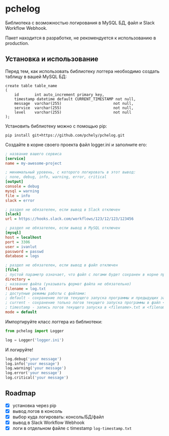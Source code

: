# pchelog

Библиотека с возможностью логирования в MySQL БД, файл и Slack Workflow Webhook.

Пакет находится в разработке, не рекомендуется к использованию в production.

## Установка и использование

Перед тем, как использовать библиотеку логгера необходимо создать таблицу в вашей MySQL БД:

```mysql
create table table_name
(
    id       int auto_increment primary key,
    timestamp datetime default CURRENT_TIMESTAMP not null,
    message  varchar(255)                       not null,
    service  varchar(255)                       not null,
    level    varchar(255)                       not null
);
```

Установить библиотеку можно с помощью pip:

```shell
pip install git+https://github.com/pchely/pchelog.git
```

Создайте в корне своего проекта файл logger.ini и заполните его:

```ini
; название вашего сервиса
[service]
name = my-awesome-project

; минимальный уровень, с которого логировать в этот вывод: 
; none, debug, info, warning, error, critical
[output]
console = debug
mysql = warning
file = info
slack = error

; раздел не обязателен, если вывод в Slack отключен
[slack]
url = https://hooks.slack.com/workflows/123/12/123/123456

; раздел не обязателен, если вывод в MySQL отключен
[mysql]
host = localhost
port = 3306
user = ivanlut
password = passwd
database = logs

; раздел не обязателен, если вывод в файл отключен
[file]
; пустой параметр означает, что файл с логами будет сохранен в корне проекта
directory =
; название файла (указывать формат файла не обязательно)
filename = log.txt
; доступные режимы работы с файлами:
; default - сохранение логов текущего запуска программы и предыдущих запусков в одном файле <filename>.txt
; current - сохранение только логов текущего запуска программы в файл <filename>.txt, предыдущие будут удаляться
; timestamp - запись логов текущего запуска в <filename>.txt и <filename>-<timestamp>.txt
mode = default

```

Импортируйте класс логгера из библиотеки:

```python
from pchelog import Logger

log = Logger('logger.ini')
```

И логируйте!

```python
log.debug('your message')
log.info('your message')
log.warning('your message')
log.error('your message')
log.critical('your message')
```

## Roadmap

- [x] установка через pip
- [x] вывод логов в консоль
- [x] выбор куда логировать: консоль/БД/файл
- [x] вывод в Slack Workflow Webhook
- [x] логи в отдельном файле с timestamp `log-timestamp.txt`
